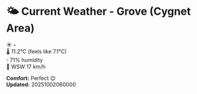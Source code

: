 # 🌤️ Current Weather - Grove (Cygnet Area)

☀️ **-**  
🌡️ 11.2°C (feels like 7.1°C)  
💧 71% humidity  
💨 WSW 17 km/h  

**Comfort:** Perfect 😌  
**Updated:** 20251002060000
